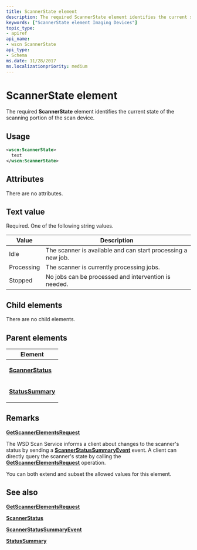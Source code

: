 ```yaml
---
title: ScannerState element
description: The required ScannerState element identifies the current state of the scanning portion of the scan device.
keywords: ["ScannerState element Imaging Devices"]
topic_type:
- apiref
api_name:
- wscn ScannerState
api_type:
- Schema
ms.date: 11/28/2017
ms.localizationpriority: medium
---
```


# ScannerState element


The required **ScannerState** element identifies the current state of the scanning portion of the scan device.

Usage
-----

```xml
<wscn:ScannerState>
  text
</wscn:ScannerState>
```

Attributes
----------

There are no attributes.

Text value
----------

Required. One of the following string values.

| Value      | Description                                                  |
|------------|--------------------------------------------------------------|
| Idle       | The scanner is available and can start processing a new job. |
| Processing | The scanner is currently processing jobs.                    |
| Stopped    | No jobs can be processed and intervention is needed.         |

 

## Child elements


There are no child elements.

## Parent elements


<table>
<colgroup>
<col width="100%" />
</colgroup>
<thead>
<tr class="header">
<th>Element</th>
</tr>
</thead>
<tbody>
<tr class="odd">
<td><p><a href="scannerstatus.md" data-raw-source="[&lt;strong&gt;ScannerStatus&lt;/strong&gt;](scannerstatus.md)"><strong>ScannerStatus</strong></a></p></td>
</tr>
<tr class="even">
<td><p><a href="statussummary.md" data-raw-source="[&lt;strong&gt;StatusSummary&lt;/strong&gt;](statussummary.md)"><strong>StatusSummary</strong></a></p></td>
</tr>
</tbody>
</table>

Remarks
-------

[**GetScannerElementsRequest**](getscannerelementsrequest.md)

The WSD Scan Service informs a client about changes to the scanner's status by sending a [**ScannerStatusSummaryEvent**](scannerstatussummaryevent.md) event. A client can directly query the scanner's state by calling the [**GetScannerElementsRequest**](getscannerelementsrequest.md) operation.

You can both extend and subset the allowed values for this element.

## See also


[**GetScannerElementsRequest**](getscannerelementsrequest.md)

[**ScannerStatus**](scannerstatus.md)

[**ScannerStatusSummaryEvent**](scannerstatussummaryevent.md)

[**StatusSummary**](statussummary.md)

 

 






